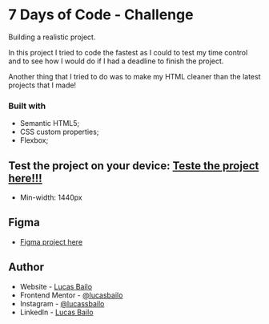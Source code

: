 # 7 Days of Code - Challenge

Building a realistic project.

In this project I tried to code the fastest as I could to test my time control and to see how I would do if I had a deadline to finish the project.

Another thing that I tried to do was to make my HTML cleaner than the latest projects that I made!

### Built with

- Semantic HTML5;
- CSS custom properties;
- Flexbox;


## Test the project on your device: [Teste the project here!!!](https://7-days-of-code-lac.vercel.app/)

- Min-width: 1440px

## Figma

- [Figma project here](https://www.figma.com/file/mm3MLozvUDGhDRTxSLlGL5/7daysOfCode-HTML-CSS?node-id=0%3A9878&t=BUfE2ssvmDVgzsly-0)

## Author

- Website - [Lucas Bailo](https://github.com/lucasbailo)
- Frontend Mentor - [@lucasbailo](https://www.frontendmentor.io/profile/lucasbailo)
- Instagram - [@lucassbailo](https://www.instagram.com/lucassbailo/)
- LinkedIn - [Lucas Bailo](https://www.linkedin.com/in/lcsbailo/)